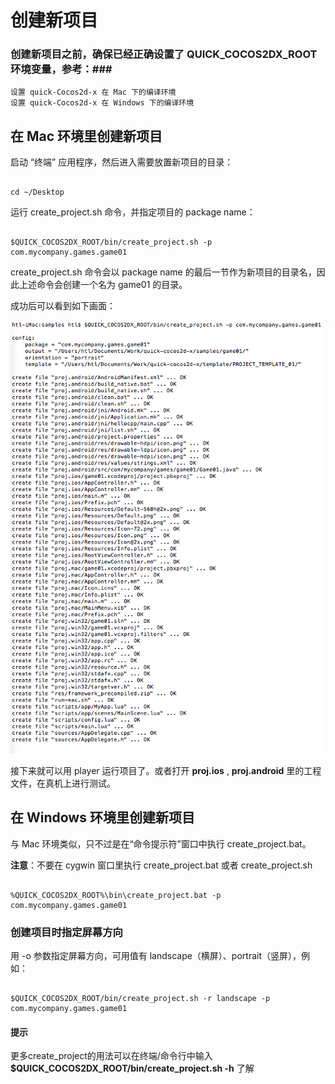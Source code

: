 # 创建新项目 #

### 创建新项目之前，确保已经正确设置了 QUICK_COCOS2DX_ROOT 环境变量，参考：###

	设置 quick-Cocos2d-x 在 Mac 下的编译环境
	设置 quick-Cocos2d-x 在 Windows 下的编译环境


## 在 Mac 环境里创建新项目 ##

启动 “终端” 应用程序，然后进入需要放置新项目的目录：

~~~

cd ~/Desktop

~~~

运行 create_project.sh 命令，并指定项目的 package name：

~~~

$QUICK_COCOS2DX_ROOT/bin/create_project.sh -p com.mycompany.games.game01

~~~

create_project.sh 命令会以 package name 的最后一节作为新项目的目录名，因此上述命令会创建一个名为 game01 的目录。

成功后可以看到如下画面： 

![](res/create_new_project_01.png)

接下来就可以用 player 运行项目了。或者打开 **proj.ios** , **proj.android** 里的工程文件，在真机上进行测试。


## 在 Windows 环境里创建新项目 ##

与 Mac 环境类似，只不过是在“命令提示符”窗口中执行 create_project.bat。

**注意**：不要在 cygwin 窗口里执行 create_project.bat 或者 create_project.sh

~~~

%QUICK_COCOS2DX_ROOT%\bin\create_project.bat -p com.mycompany.games.game01

~~~


### 创建项目时指定屏幕方向 ###

用 -o 参数指定屏幕方向，可用值有 landscape（横屏）、portrait（竖屏），例如：

~~~

$QUICK_COCOS2DX_ROOT/bin/create_project.sh -r landscape -p com.mycompany.games.game01

~~~

#### 提示 ####
更多create_project的用法可以在终端/命令行中输入 **$QUICK_COCOS2DX_ROOT/bin/create_project.sh -h** 了解

